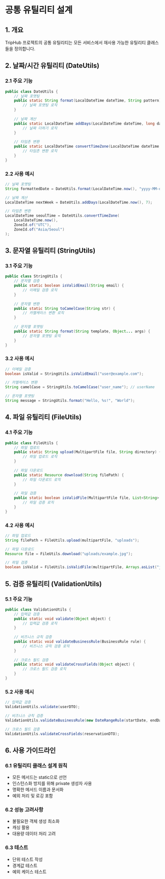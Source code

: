 # 공통 유틸리티 설계

## 1. 개요

TripHub 프로젝트의 공통 유틸리티는 모든 서비스에서 재사용 가능한 유틸리티 클래스들을 정의합니다.

## 2. 날짜/시간 유틸리티 (DateUtils)

### 2.1 주요 기능
```java
public class DateUtils {
    // 날짜 포맷팅
    public static String format(LocalDateTime dateTime, String pattern) {
        // 날짜 포맷팅 로직
    }
    
    // 날짜 계산
    public static LocalDateTime addDays(LocalDateTime dateTime, long days) {
        // 날짜 더하기 로직
    }
    
    // 타임존 변환
    public static LocalDateTime convertTimeZone(LocalDateTime dateTime, ZoneId fromZone, ZoneId toZone) {
        // 타임존 변환 로직
    }
}
```

### 2.2 사용 예시
```java
// 날짜 포맷팅
String formattedDate = DateUtils.format(LocalDateTime.now(), "yyyy-MM-dd HH:mm:ss");

// 날짜 계산
LocalDateTime nextWeek = DateUtils.addDays(LocalDateTime.now(), 7);

// 타임존 변환
LocalDateTime seoulTime = DateUtils.convertTimeZone(
    LocalDateTime.now(), 
    ZoneId.of("UTC"), 
    ZoneId.of("Asia/Seoul")
);
```

## 3. 문자열 유틸리티 (StringUtils)

### 3.1 주요 기능
```java
public class StringUtils {
    // 문자열 검증
    public static boolean isValidEmail(String email) {
        // 이메일 검증 로직
    }
    
    // 문자열 변환
    public static String toCamelCase(String str) {
        // 카멜케이스 변환 로직
    }
    
    // 문자열 포맷팅
    public static String format(String template, Object... args) {
        // 문자열 포맷팅 로직
    }
}
```

### 3.2 사용 예시
```java
// 이메일 검증
boolean isValid = StringUtils.isValidEmail("user@example.com");

// 카멜케이스 변환
String camelCase = StringUtils.toCamelCase("user_name"); // userName

// 문자열 포맷팅
String message = StringUtils.format("Hello, %s!", "World");
```

## 4. 파일 유틸리티 (FileUtils)

### 4.1 주요 기능
```java
public class FileUtils {
    // 파일 업로드
    public static String upload(MultipartFile file, String directory) {
        // 파일 업로드 로직
    }
    
    // 파일 다운로드
    public static Resource download(String filePath) {
        // 파일 다운로드 로직
    }
    
    // 파일 검증
    public static boolean isValidFile(MultipartFile file, List<String> allowedExtensions) {
        // 파일 검증 로직
    }
}
```

### 4.2 사용 예시
```java
// 파일 업로드
String filePath = FileUtils.upload(multipartFile, "uploads");

// 파일 다운로드
Resource file = FileUtils.download("uploads/example.jpg");

// 파일 검증
boolean isValid = FileUtils.isValidFile(multipartFile, Arrays.asList("jpg", "png"));
```

## 5. 검증 유틸리티 (ValidationUtils)

### 5.1 주요 기능
```java
public class ValidationUtils {
    // 입력값 검증
    public static void validate(Object object) {
        // 입력값 검증 로직
    }
    
    // 비즈니스 규칙 검증
    public static void validateBusinessRule(BusinessRule rule) {
        // 비즈니스 규칙 검증 로직
    }
    
    // 크로스 필드 검증
    public static void validateCrossFields(Object object) {
        // 크로스 필드 검증 로직
    }
}
```

### 5.2 사용 예시
```java
// 입력값 검증
ValidationUtils.validate(userDTO);

// 비즈니스 규칙 검증
ValidationUtils.validateBusinessRule(new DateRangeRule(startDate, endDate));

// 크로스 필드 검증
ValidationUtils.validateCrossFields(reservationDTO);
```

## 6. 사용 가이드라인

### 6.1 유틸리티 클래스 설계 원칙
- 모든 메서드는 static으로 선언
- 인스턴스화 방지를 위해 private 생성자 사용
- 명확한 메서드 이름과 문서화
- 예외 처리 및 로깅 포함

### 6.2 성능 고려사항
- 불필요한 객체 생성 최소화
- 캐싱 활용
- 대용량 데이터 처리 고려

### 6.3 테스트
- 단위 테스트 작성
- 경계값 테스트
- 예외 케이스 테스트 